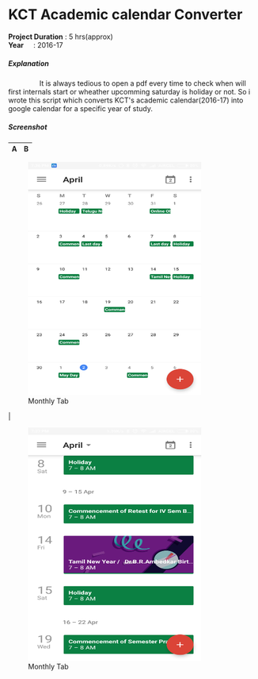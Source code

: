 # KCT Academic calendar Converter

**Project Duration** : 5 hrs(approx)  
**Year**&nbsp;&nbsp;&nbsp;&nbsp; : 2016-17 
##### Explanation  
   <p>&nbsp;&nbsp;&nbsp;&nbsp;&nbsp;&nbsp;&nbsp;&nbsp;&nbsp;&nbsp;&nbsp;&nbsp;&nbsp;&nbsp;&nbsp;&nbsp;It is always tedious to open a pdf every time to check when will first internals start or wheather upcomming saturday is holiday or not. So i wrote this script which converts KCT's academic calendar(2016-17) into google calendar for a specific year of study.</p>

##### Screenshot  
A|B
:------:|:---------|

<figure><img src="https://github.com/Ajithkumarsekar/KCT-Academic-calendar-Converter/blob/master/Pictures/calendar_monthly.png?raw=true" title="Monthly Tab Overview" width="350" height="470">
  <figcaption>Monthly Tab</figcaption>
</figure>
|
<figure>
	<img src="https://raw.githubusercontent.com/Ajithkumarsekar/KCT-Academic-calendar-Converter/master/Pictures/calendar_schedule.png" title="Schedule Tab Overview" width="350" height="470">
  <figcaption>Monthly Tab</figcaption>
</figure>


    